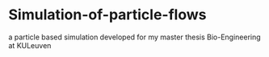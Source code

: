 # Simulation-of-particle-flows
a particle based simulation developed for my master thesis Bio-Engineering at KULeuven
